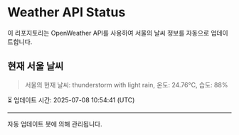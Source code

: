 
# Weather API Status

이 리포지토리는 OpenWeather API를 사용하여 서울의 날씨 정보를 자동으로 업데이트합니다.

## 현재 서울 날씨
> 서울의 현재 날씨: thunderstorm with light rain, 온도: 24.76°C, 습도: 88%

⏳ 업데이트 시간: 2025-07-08 10:54:41 (UTC)

---
자동 업데이트 봇에 의해 관리됩니다.
